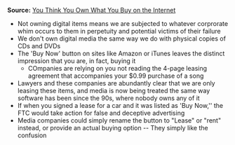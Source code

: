 **Source:** [You Think You Own What You Buy on the Internet](https://www.politico.com/magazine/story/2015/01/you-bought-it-but-dont-own-it-and-thats-wrong-114163/)

- Not owning digital items means we are subjected to whatever corprorate whim occurs to them in perpetuity and potential victims of their failure
- We don't own digital media the same way we do with physical copies of CDs and DVDs
- The 'Buy Now' button on sites like Amazon or iTunes leaves the distinct impression that you are, in fact, buying it
	- COmpanies are relying on you not reading the 4-page leasing agreement that accompanies your $0.99 purchase of a song
- Lawyers and these companies are abundantly clear that we are only leasing these items, and media is now being treated the same way software has been since the 90s, where nobody owns any of it
- If when you signed a lease for a car and it was listed as 'Buy Now,'' the FTC would take action for false and deceptive advertising
- Media companies could simply rename the button to "Lease" or "rent" instead, or provide an actual buying option -- They simply like the confusion